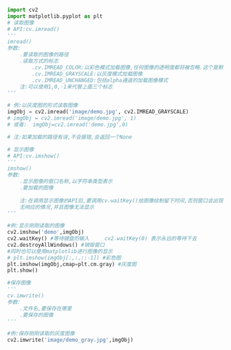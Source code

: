 
<BlogInfo id="616" title="3.图像的IO操作" author="白日梦想猿" pv=0 read_times=0 pre_cost_time=0分49秒 category="图像处理" tag_list="['图像处理']" create_time="2021.08.09 09:30:31" update_time="2021.08.09 09:58:49" />

```python
import cv2
import matplotlib.pyplot as plt
# 读取图像
# API:cv.imread()
'''
imread()
参数:
    .要读取的图像的路径
    .读取方式的标志
        .cv.IMREAD_COLOR:以彩色模式加载图像,任何图像的透明度都将被忽略.这个是默认参数值
        .cv.IMREAD_GRAYSCALE:以灰度模式加载图像
        .cv.IMREAD_UNCHANGED:包括alpha通道的加载图像模式
    注:可以使用1,0,-1来代替上面三个标志
'''

# 例:以灰度图的形式读取图像
imgObj = cv2.imread('image/demo.jpg', cv2.IMREAD_GRAYSCALE)
# imgObj = cv2.imread('image/demo.jpg', 1)
# 或者:  imgObj=cv2.imread('demo.jpg',0)

# 注:如果加载的路径有误,不会报错,会返回一个None

# 显示图像
# API:cv.imshow()
'''
imshow()
参数:
    .显示图像的窗口名称,以字符串类型表示
    .要加载的图像
    
    注:在调用显示图像的API后,要调用cv.waitKey()给图像绘制留下时间,否则窗口会出现
    无响应的情况,并且图像无法显示
'''

#例:显示刚刚读取的图像
cv2.imshow('demo',imgObj)
cv2.waitKey() #等待键盘的输入     cv2.waitKey(0) 表示永远的等待下去
cv2.destroyAllWindows() #销毁窗口
#同时也可以使用matplotlib进行图像的显示
# plt.imshow(imgObj[:,:,::-1]) #彩色图
plt.imshow(imgObj,cmap=plt.cm.gray) #灰度图
plt.show()

#保存图像
'''
cv.imwrite()
参数:
    .文件名,要保存在哪里
    .要保存的图像
'''

#例:保存刚刚读取的灰度图像
cv2.imwrite('image/demo_gray.jpg',imgObj)
```
